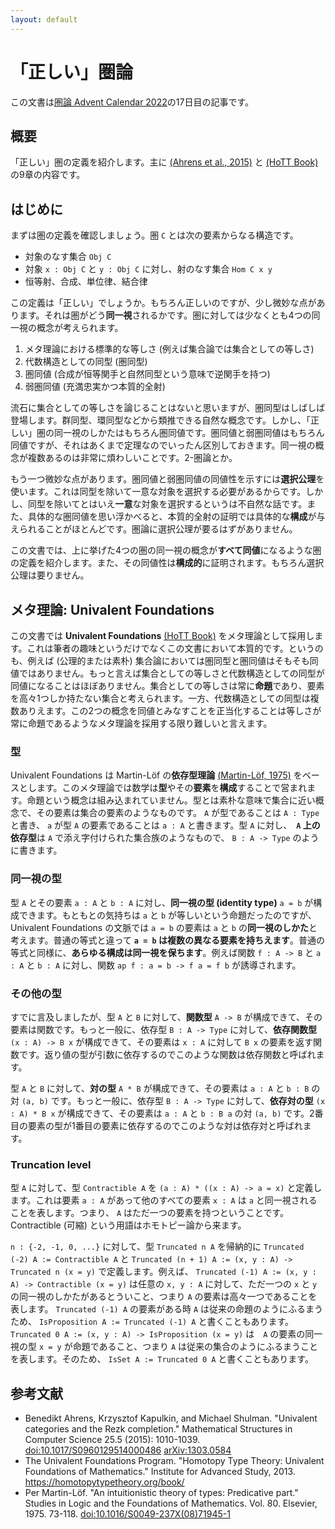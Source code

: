 ```yaml
---
layout: default
---
```


# 「正しい」圏論

この文書は[圏論 Advent Calendar 2022](https://adventar.org/calendars/7888)の17日目の記事です。

## 概要

「正しい」圏の定義を紹介します。主に [(Ahrens et al., 2015)](#aks2015) と [(HoTT Book)](#hottbook) の9章の内容です。

## はじめに

まずは圏の定義を確認しましょう。圏 `C` とは次の要素からなる構造です。

*   対象のなす集合 `Obj C`
*   対象 `x : Obj C` と `y : Obj C` に対し、射のなす集合 `Hom C x y`
*   恒等射、合成、単位律、結合律

この定義は「正しい」でしょうか。もちろん正しいのですが、少し微妙な点があります。それは圏がどう**同一視**されるかです。圏に対しては少なくとも4つの同一視の概念が考えられます。

1.  メタ理論における標準的な等しさ (例えば集合論では集合としての等しさ)
2.  代数構造としての同型 (圏同型)
3.  圏同値 (合成が恒等関手と自然同型という意味で逆関手を持つ)
4.  弱圏同値 (充満忠実かつ本質的全射)

流石に集合としての等しさを論じることはないと思いますが、圏同型はしばしば登場します。群同型、環同型などから類推できる自然な概念です。しかし、「正しい」圏の同一視のしかたはもちろん圏同値です。圏同値と弱圏同値はもちろん同値ですが、それはあくまで定理なのでいったん区別しておきます。同一視の概念が複数あるのは非常に煩わしいことです。2-圏論とか。

もう一つ微妙な点があります。圏同値と弱圏同値の同値性を示すには**選択公理**を使います。これは同型を除いて一意な対象を選択する必要があるからです。しかし、同型を除いてとはいえ**一意**な対象を選択するというは不自然な話です。また、具体的な圏同値を思い浮かべると、本質的全射の証明では具体的な**構成**が与えられることがほとんどです。圏論に選択公理が要るはずがありません。

この文書では、上に挙げた4つの圏の同一視の概念が**すべて同値**になるような圏の定義を紹介します。また、その同値性は**構成的**に証明されます。もちろん選択公理は要りません。

## メタ理論: Univalent Foundations

この文書では **Univalent Foundations** [(HoTT Book)](#hottbook) をメタ理論として採用します。これは筆者の趣味というだけでなくこの文書において本質的です。というのも、例えば (公理的または素朴) 集合論においては圏同型と圏同値はそもそも同値ではありません。もっと言えば集合としての等しさと代数構造としての同型が同値になることはほぼありません。集合としての等しさは常に**命題**であり、要素を高々1つしか持たない集合と考えられます。一方、代数構造としての同型は複数ありえます。この2つの概念を同値とみなすことを正当化することは等しさが常に命題であるようなメタ理論を採用する限り難しいと言えます。

### 型

Univalent Foundations は Martin-Löf の**依存型理論** [(Martin-Löf, 1975)](#ml1975) をベースとします。このメタ理論では数学は**型**やその**要素**を**構成**することで営まれます。命題という概念は組み込まれていません。型とは素朴な意味で集合に近い概念で、その要素は集合の要素のようなものです。 `A` が型であることは `A : Type` と書き、 `a` が型 `A` の要素であることは `a : A` と書きます。型 `A` に対し、　**`A` 上の依存型**は `A` で添え字付けられた集合族のようなもので、 `B : A -> Type` のように書きます。

### 同一視の型

型 `A` とその要素 `a : A` と `b : A` に対し、**同一視の型 (identity type)** `a = b` が構成できます。もともとの気持ちは `a` と `b` が等しいという命題だったのですが、 Univalent Foundations の文脈では `a = b` の要素は `a` と `b` の**同一視のしかた**と考えます。普通の等式と違って **`a = b` は複数の異なる要素を持ちえます**。普通の等式と同様に、**あらゆる構成は同一視を保ちます**。例えば関数 `f : A -> B` と `a : A` と `b : A` に対し、関数 `ap f : a = b -> f a = f b` が誘導されます。

### その他の型

すでに言及しましたが、型 `A` と `B` に対して、**関数型** `A -> B` が構成できて、その要素は関数です。もっと一般に、依存型 `B : A -> Type` に対して、**依存関数型** `(x : A) -> B x` が構成できて、その要素は `x : A` に対して `B x` の要素を返す関数です。返り値の型が引数に依存するのでこのような関数は依存関数と呼ばれます。

型 `A` と `B` に対して、**対の型** `A * B` が構成できて、その要素は `a : A` と `b : B` の対 `(a, b)` です。もっと一般に、依存型 `B : A -> Type` に対して、**依存対の型** `(x : A) * B x` が構成できて、その要素は `a : A` と `b : B a` の対 `(a, b)` です。2番目の要素の型が1番目の要素に依存するのでこのような対は依存対と呼ばれます。

### Truncation level

型 `A` に対して、型 `Contractible A` を `(a : A) * ((x : A) -> a = x)` と定義します。これは要素 `a : A` があって他のすべての要素 `x : A` は `a` と同一視されることを表します。つまり、 `A` はただ一つの要素を持つということです。 Contractible (可縮) という用語はホモトピー論から来ます。

`n : {-2, -1, 0, ...}` に対して、型 `Truncated n A` を帰納的に `Truncated (-2) A := Contractible A` と `Truncated (n + 1) A := (x, y : A) -> Truncated n (x = y)` で定義します。例えば、 `Truncated (-1) A := (x, y : A) -> Contractible (x = y)` は任意の `x, y : A` に対して、ただ一つの `x` と `y` の同一視のしかたがあるとういこと、つまり `A` の要素は高々一つであることを表します。 `Truncated (-1) A` の要素がある時 `A` は従来の命題のようにふるまうため、 `IsProposition A := Truncated (-1) A` と書くこともあります。 `Truncated 0 A := (x, y : A) -> IsProposition (x = y)` は　`A` の要素の同一視の型 `x = y` が命題であること、つまり `A` は従来の集合のようにふるまうことを表します。そのため、 `IsSet A := Truncated 0 A` と書くこともあります。

## 参考文献

*   <span id="aks2015"></span>
    Benedikt Ahrens, Krzysztof Kapulkin, and Michael Shulman.
    "Univalent categories and the Rezk completion."
    Mathematical Structures in Computer Science 25.5 (2015): 1010-1039.
    [doi:10.1017/S0960129514000486](https://doi.org/10.1017/S0960129514000486)
    [arXiv:1303.0584](https://arxiv.org/abs/1303.0584)
*   <span id="hottbook"></span>
    The Univalent Foundations Program.
    "Homotopy Type Theory: Univalent Foundations of Mathematics."
    Institute for Advanced Study, 2013.
    <https://homotopytypetheory.org/book/>
*   <span id="ml1975"></span>
    Per Martin-Löf.
    "An intuitionistic theory of types: Predicative part."
    Studies in Logic and the Foundations of Mathematics. Vol. 80. Elsevier, 1975. 73-118.
    [doi:10.1016/S0049-237X(08)71945-1](https://doi.org/10.1016/S0049-237X(08)71945-1)

